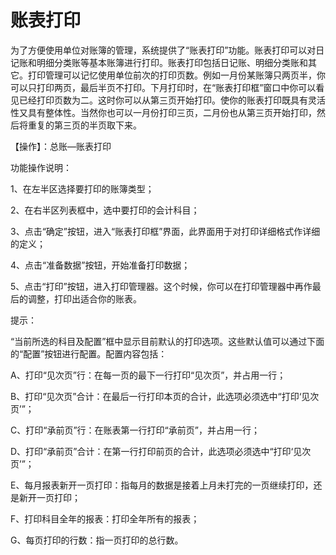 # 账表打印<Badge text="工贸T系列"> </Badge>
为了方便使用单位对账簿的管理，系统提供了“账表打印”功能。账表打印可以对日记账和明细分类账等基本账簿进行打印。账表打印包括日记账、明细分类账和其它。打印管理可以记忆使用单位前次的打印页数。例如一月份某账簿只两页半，你可以只打印两页，最后半页不打印。下月打印时，在“账表打印框”窗口中你可以看见已经打印页数为二。这时你可以从第三页开始打印。使你的账表打印既具有灵活性又具有整体性。当然你也可以一月份打印三页，二月份也从第三页开始打印，然后将重复的第三页的半页取下来。

【操作】：总账—账表打印

功能操作说明：

1、在左半区选择要打印的账簿类型；

2、在右半区列表框中，选中要打印的会计科目；

3、点击“确定”按钮，进入“账表打印框”界面，此界面用于对打印详细格式作详细的定义；

4、点击“准备数据”按钮，开始准备打印数据；

5、点击“打印”按钮，进入打印管理器。这个时候，你可以在打印管理器中再作最后的调整，打印出适合你的账表。

提示：

“当前所选的科目及配置”框中显示目前默认的打印选项。这些默认值可以通过下面的“配置”按钮进行配置。配置内容包括：

A、打印“见次页”行：在每一页的最下一行打印“见次页”，并占用一行；

B、打印“见次页”合计：在最后一行打印本页的合计，此选项必须选中“打印‘见次页’”；

C、打印“承前页”行：在账表第一行打印“承前页”，并占用一行；

D、打印“承前页”合计：在第一行打印前页的合计，此选项必须选中“打印‘见次页’”；

E、每月报表新开一页打印：指每月的数据是接着上月未打完的一页继续打印，还是新开一页打印；

F、打印科目全年的报表：打印全年所有的报表；

G、每页打印的行数：指一页打印的总行数。